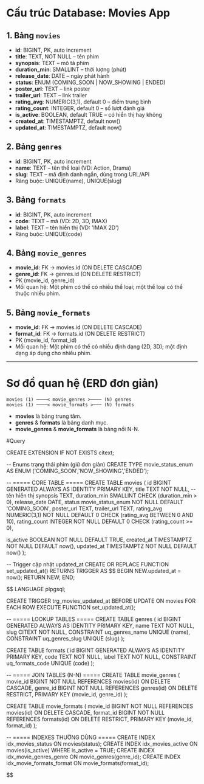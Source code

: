 # Cấu trúc Database: Movies App

## 1. Bảng `movies`

- **id**: BIGINT, PK, auto increment
- **title**: TEXT, NOT NULL – tên phim
- **synopsis**: TEXT – mô tả phim
- **duration_min**: SMALLINT – thời lượng (phút)
- **release_date**: DATE – ngày phát hành
- **status**: ENUM (COMING_SOON | NOW_SHOWING | ENDED)
- **poster_url**: TEXT – link poster
- **trailer_url**: TEXT – link trailer
- **rating_avg**: NUMERIC(3,1), default 0 – điểm trung bình
- **rating_count**: INTEGER, default 0 – số lượt đánh giá
- **is_active**: BOOLEAN, default TRUE – có hiển thị hay không
- **created_at**: TIMESTAMPTZ, default now()
- **updated_at**: TIMESTAMPTZ, default now()

## 2. Bảng `genres`

- **id**: BIGINT, PK, auto increment
- **name**: TEXT – tên thể loại (VD: Action, Drama)
- **slug**: TEXT – mã định danh ngắn, dùng trong URL/API
- Ràng buộc: UNIQUE(name), UNIQUE(slug)

## 3. Bảng `formats`

- **id**: BIGINT, PK, auto increment
- **code**: TEXT – mã (VD: 2D, 3D, IMAX)
- **label**: TEXT – tên hiển thị (VD: 'IMAX 2D')
- Ràng buộc: UNIQUE(code)

## 4. Bảng `movie_genres`

- **movie_id**: FK → movies.id (ON DELETE CASCADE)
- **genre_id**: FK → genres.id (ON DELETE RESTRICT)
- PK (movie_id, genre_id)
- Mối quan hệ: Một phim có thể có nhiều thể loại; một thể loại có thể thuộc nhiều phim.

## 5. Bảng `movie_formats`

- **movie_id**: FK → movies.id (ON DELETE CASCADE)
- **format_id**: FK → formats.id (ON DELETE RESTRICT)
- PK (movie_id, format_id)
- Mối quan hệ: Một phim có thể có nhiều định dạng (2D, 3D); một định dạng áp dụng cho nhiều phim.

---

# Sơ đồ quan hệ (ERD đơn giản)

```
movies (1) ────< movie_genres >──── (N) genres
movies (1) ────< movie_formats >─── (N) formats
```

- **movies** là bảng trung tâm.
- **genres** & **formats** là bảng danh mục.
- **movie_genres** & **movie_formats** là bảng nối N-N.

#Query

CREATE EXTENSION IF NOT EXISTS citext;

-- Enums trạng thái phim (giữ đơn giản)
CREATE TYPE movie_status_enum AS ENUM ('COMING_SOON','NOW_SHOWING','ENDED');

-- ===== CORE TABLE =====
CREATE TABLE movies (
id BIGINT GENERATED ALWAYS AS IDENTITY PRIMARY KEY,
title TEXT NOT NULL, -- tên hiển thị
synopsis TEXT,
duration_min SMALLINT CHECK (duration_min > 0),
release_date DATE,
status movie_status_enum NOT NULL DEFAULT 'COMING_SOON',
poster_url TEXT,
trailer_url TEXT,
rating_avg NUMERIC(3,1) NOT NULL DEFAULT 0 CHECK (rating_avg BETWEEN 0 AND 10),
rating_count INTEGER NOT NULL DEFAULT 0 CHECK (rating_count >= 0),

is_active BOOLEAN NOT NULL DEFAULT TRUE,
created_at TIMESTAMPTZ NOT NULL DEFAULT now(),
updated_at TIMESTAMPTZ NOT NULL DEFAULT now()
);

-- Trigger cập nhật updated_at
CREATE OR REPLACE FUNCTION set_updated_at() RETURNS TRIGGER AS $$
BEGIN NEW.updated_at = now(); RETURN NEW; END;

$$
LANGUAGE plpgsql;

CREATE TRIGGER trg_movies_updated_at
BEFORE UPDATE ON movies
FOR EACH ROW EXECUTE FUNCTION set_updated_at();

-- ===== LOOKUP TABLES =====
CREATE TABLE genres (
  id      BIGINT GENERATED ALWAYS AS IDENTITY PRIMARY KEY,
  name    TEXT NOT NULL,
  slug    CITEXT NOT NULL,
  CONSTRAINT uq_genres_name UNIQUE (name),
  CONSTRAINT uq_genres_slug UNIQUE (slug)
);

CREATE TABLE formats (
  id      BIGINT GENERATED ALWAYS AS IDENTITY PRIMARY KEY,
  code    TEXT NOT NULL,
  label   TEXT NOT NULL,
  CONSTRAINT uq_formats_code UNIQUE (code)
);

-- ===== JOIN TABLES (N-N) =====
CREATE TABLE movie_genres (
  movie_id  BIGINT NOT NULL REFERENCES movies(id) ON DELETE CASCADE,
  genre_id  BIGINT NOT NULL REFERENCES genres(id) ON DELETE RESTRICT,
  PRIMARY KEY (movie_id, genre_id)
);

CREATE TABLE movie_formats (
  movie_id  BIGINT NOT NULL REFERENCES movies(id) ON DELETE CASCADE,
  format_id BIGINT NOT NULL REFERENCES formats(id) ON DELETE RESTRICT,
  PRIMARY KEY (movie_id, format_id)
);

-- ===== INDEXES THƯỜNG DÙNG =====
CREATE INDEX idx_movies_status ON movies(status);
CREATE INDEX idx_movies_active ON movies(is_active) WHERE is_active = TRUE;
CREATE INDEX idx_movie_genres_genre ON movie_genres(genre_id);
CREATE INDEX idx_movie_formats_format ON movie_formats(format_id);


$$
